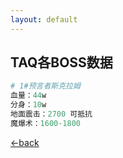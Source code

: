 ```yaml
---
layout: default
---
```


## TAQ各BOSS数据

```ruby
# 1#预言者斯克拉姆
血量：44w
分身：10w
地面震击：2700 可抵抗
魔爆术：1600-1800
```

[←back](./)
